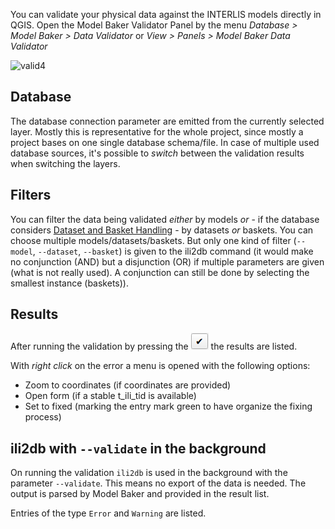 You can validate your physical data against the INTERLIS models directly in QGIS. Open the Model Baker Validator Panel by the menu *Database > Model Baker > Data Validator* or *View > Panels > Model Baker Data Validator*

![valid4](https://user-images.githubusercontent.com/28384354/145194688-ae9b3211-0d48-4ddf-93ca-ad1b61be55de.gif)

## Database
The database connection parameter are emitted from the currently selected layer. Mostly this is representative for the whole project, since mostly a project bases on one single database schema/file. In case of multiple used database sources, it's possible to *switch* between the validation results when switching the layers.

## Filters
You can filter the data being validated *either* by models *or* - if the database considers [Dataset and Basket Handling](../../background_info/basket_handling/) - by datasets *or* baskets. You can choose multiple models/datasets/baskets. But only one kind of filter (`--model`, `--dataset`, `--basket`) is given to the ili2db command (it would make no conjunction (AND) but a disjunction (OR) if multiple parameters are given (what is not really used). A conjunction can still be done by selecting the smallest instance (baskets)).

## Results
After running the validation by pressing the ![checkmark](../assets/checkmark_button.png) the results are listed.

With *right click* on the error a menu is opened with the following options:
- Zoom to coordinates (if coordinates are provided)
- Open form (if a stable t_ili_tid is available)
- Set to fixed (marking the entry mark green to have organize the fixing process)

## ili2db with `--validate` in the background
On running the validation `ili2db` is used in the background with the parameter `--validate`. This means no export of the data is needed. The output is parsed by Model Baker and provided in the result list.

Entries of the type `Error` and `Warning` are listed.
